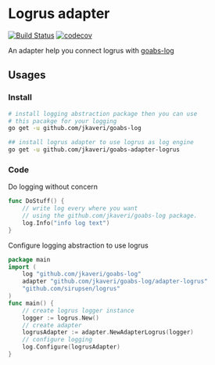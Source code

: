 # Logrus adapter

[![Build Status](https://travis-ci.org/jkaveri/goabs-adapter-logrus.svg?branch=master)](https://travis-ci.org/jkaveri/goabs-adapter-logrus)
[![codecov](https://codecov.io/gh/jkaveri/goabs-adapter-logrus/branch/master/graph/badge.svg)](https://codecov.io/gh/jkaveri/goabs-adapter-logrus)


An adapter help you connect logrus with [goabs-log](github.com/jkaveri/goabs-log)

## Usages

### Install

```bash
# install logging abstraction package then you can use
# this pacakge for your logging
go get -u github.com/jkaveri/goabs-log

## install logrus adapter to use logrus as log engine
go get -u github.com/jkaveri/goabs-adapter-logrus
```

### Code

Do logging without concern
```go
func DoStuff() {
    // write log every where you want
    // using the github.com/jkaveri/goabs-log package.
    log.Info("info log text")
}
```

Configure logging abstraction to use logrus
```go
package main
import (
	log "github.com/jkaveri/goabs-log"
    adapter "github.com/jkaveri/goabs-log/adapter-logrus"
    "github.com/sirupsen/logrus"
)
func main() {
    // create logrus logger instance
    logger := logrus.New()
    // create adapter
    logrusAdapter := adapter.NewAdapterLogrus(logger)
    // configure logging 
    log.Configure(logrusAdapter)
}
```